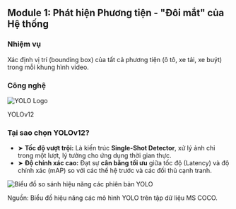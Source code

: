 <!--
  Bố cục slide 2 cột:
  - Cột trái: Phân tích về nhiệm vụ, công nghệ và lý do lựa chọn.
  - Cột phải: Dữ liệu trực quan - biểu đồ so sánh hiệu năng để chứng minh lựa chọn là đúng đắn.
-->
<section 
  data-background-image="/images/backgrounds/agenda-bg.png" 
  data-background-opacity="1"
  class="h-full"
>
  <div class="w-full h-full flex flex-col justify-center items-center text-white">
    <h2 class="!text-5xl mb-16 text-center font-bold drop-shadow-lg">
      Module 1: Phát hiện Phương tiện - <strong class="!text-tech-highlight">"Đôi mắt" của Hệ thống</strong>
    </h2>
    <div class="grid grid-cols-1 md:grid-cols-2 gap-12 w-full max-w-7xl mx-auto items-stretch">
      <!-- CỘT TRÁI: PHÂN TÍCH -->
      <div class="bg-gradient-to-br from-tech-dark via-tech-bg to-tech-dark/80 rounded-xl shadow-xl p-8 flex flex-col justify-center space-y-8 text-2xl border border-tech-highlight/30">
        <div class="fragment" data-fragment-index="1">
          <h3 class="!text-3xl !text-tech-highlight mb-3 font-bold drop-shadow">Nhiệm vụ</h3>
          <p class="text-tech-subtle text-white/80 drop-shadow">Xác định vị trí (bounding box) của tất cả phương tiện (ô tô, xe tải, xe buýt) trong mỗi khung hình video.</p>
        </div>
        <div class="fragment" data-fragment-index="2">
          <h3 class="!text-3xl !text-tech-highlight mb-3 font-bold drop-shadow">Công nghệ</h3>
          <div class="flex items-center space-x-4">
            <img src="images/logos/ultralytics-logo.png" class="h-16 drop-shadow-lg" alt="YOLO Logo"/>
            <p class="font-bold text-4xl !text-tech-highlight drop-shadow">YOLOv12</p>
          </div>
        </div>
        <div class="fragment" data-fragment-index="3">
          <h3 class="!text-3xl !text-tech-highlight mb-3 font-bold drop-shadow">Tại sao chọn YOLOv12?</h3>
          <ul class="space-y-4">
            <li class="flex items-start">
              <span class="text-tech-highlight font-bold mr-3 mt-1">&#10148;</span>
              <span class="drop-shadow"><strong>Tốc độ vượt trội:</strong> Là kiến trúc <strong class="!text-white">Single-Shot Detector</strong>, xử lý ảnh chỉ trong một lượt, lý tưởng cho ứng dụng thời gian thực.</span>
            </li>
            <li class="flex items-start">
              <span class="text-tech-highlight font-bold mr-3 mt-1">&#10148;</span>
              <span class="drop-shadow"><strong>Độ chính xác cao:</strong> Đạt sự <strong class="!text-white">cân bằng tối ưu</strong> giữa tốc độ (Latency) và độ chính xác (mAP) so với các thế hệ trước và các đối thủ cạnh tranh.</span>
            </li>
          </ul>
        </div>
      </div>
      <!-- CỘT PHẢI: BIỂU ĐỒ MINH HỌA -->
      <div class="flex flex-col justify-center items-center fragment" data-fragment-index="4">
        <div class="bg-white/90 p-6 rounded-xl shadow-2xl border border-tech-highlight/20 flex flex-col items-center">
          <img
            src="images/yolo-performance-chart.png"
            alt="Biểu đồ so sánh hiệu năng các phiên bản YOLO"
            class="rounded-md drop-shadow-lg max-w-full"
          />
        </div>
        <p class="text-center text-sm italic text-tech-subtle mt-4 text-white/70 drop-shadow">Nguồn: Biểu đồ hiệu năng các mô hình YOLO trên tập dữ liệu MS COCO.</p>
      </div>
    </div>
  </div>
